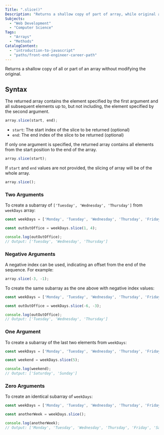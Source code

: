 ```yaml
---
Title: ".slice()"
Description: "Returns a shallow copy of part of array, while original array is not modified."
Subjects:
  - "Web Development"
  - "Computer Science"
Tags:
  - "Arrays"
  - "Methods"
CatalogContent:
  - "introduction-to-javascript"
  - "paths/front-end-engineer-career-path"
---
```



Returns a shallow copy of all or part of an array without modifying the original.

## Syntax

The returned array contains the element specified by the first argument and all subsequent elements up to, but not including, the element specified by the second argument.

```js
array.slice(start, end);
```

- `start`: The start index of the slice to be returned (optional)
- `end`: The end index of the slice to be returned (optional)

If only one argument is specified, the returned array contains all elements from the start position to the end of the array.

```js
array.slice(start);
```

If `start` and `end` values are not provided, the slicing of array will be of the whole array.

```js
array.slice();
```

### Two Arguments

To create a subarray of `['Tuesday', 'Wednesday', 'Thursday']` from `weekDays` array:

```js
const weekDays = ['Monday', 'Tuesday', 'Wednesday', 'Thursday', 'Friday', 'Saturday', 'Sunday'];

const outOutOffice = weekDays.slice(1, 4);

console.log(outOutOffice);
// Output: ['Tuesday', 'Wednesday', 'Thursday']
```

### Negative Arguments

A negative index can be used, indicating an offset from the end of the sequence. For example:

```js
array.slice(-3, -1);
```

To create the same subarray as the one above with negative index values:

```js
const weekDays = ['Monday', 'Tuesday', 'Wednesday', 'Thursday', 'Friday', 'Saturday', 'Sunday'];

const outOutOffice = weekDays.slice(-6, -3);

console.log(outOutOffice);
// Output: ['Tuesday', 'Wednesday', 'Thursday']
```

### One Argument

To create a subarray of the last two elements from `weekDays`:

```js
const weekDays = ['Monday', 'Tuesday', 'Wednesday', 'Thursday', 'Friday', 'Saturday', 'Sunday'];

const weekend = weekDays.slice(5);

console.log(weekend);
// Output: ['Saturday', 'Sunday']
```

### Zero Arguments

To create an identical subarray of `weekDays`:

```js
const weekDays = ['Monday', 'Tuesday', 'Wednesday', 'Thursday', 'Friday', 'Saturday', 'Sunday'];

const anotherWeek = weekDays.slice();

console.log(anotherWeek);
// Output: ['Monday', 'Tuesday', 'Wednesday', 'Thursday', 'Friday', 'Saturday', 'Sunday']
```
